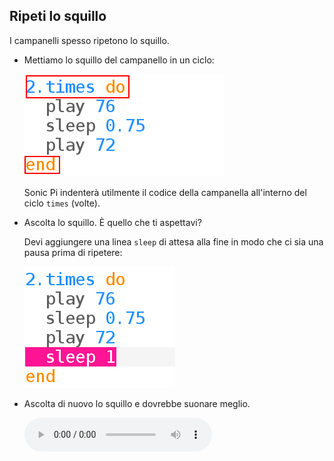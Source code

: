 ## Ripeti lo squillo

I campanelli spesso ripetono lo squillo.

+ Mettiamo lo squillo del campanello in un ciclo:
    
    ![screenshot](images/tune-times.png)
    
    Sonic Pi indenterà utilmente il codice della campanella all'interno del ciclo `times` (volte).

+ Ascolta lo squillo. È quello che ti aspettavi?
    
    Devi aggiungere una linea `sleep` di attesa alla fine in modo che ci sia una pausa prima di ripetere:
    
    ![screenshot](images/tune-sleep2.png)

+ Ascolta di nuovo lo squillo e dovrebbe suonare meglio.
    
    <div id="audio-preview" class="pdf-hidden">
    <audio controls preload> 
      <source src="resources/doorbell-2.mp3" type="audio/mpeg"> 
    Il tuo browser non supporta l'elemento <code>audio</code>. 
    </audio>
    </div>